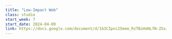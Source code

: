```yaml
---
title: "Low-Impact Web"
class: studio
start_week: 7
start_date: 2024-04-09
link: https://docs.google.com/document/d/1b3CIpnc25mem_RzTBiHeNLfN-ZSxJeVFapJ7Fc6Kb6E
---
```

